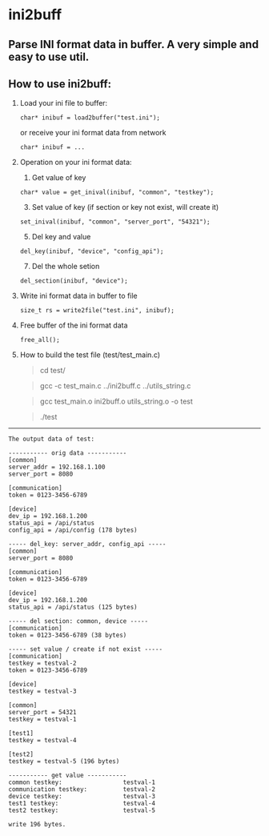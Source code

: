 # ini2buff
## Parse INI format data in buffer. A very simple and easy to use util.

## How to use ini2buff:

1. Load your ini file to buffer:

	`char* inibuf = load2buffer("test.ini");`

	or receive your ini format data from network

	`char* inibuf = ...`

2. Operation on your ini format data:

	1) Get value of key

	  `char* value = get_inival(inibuf, "common", "testkey");`

	3) Set value of key (if section or key not exist, will create it)

	  `set_inival(inibuf, "common", "server_port", "54321");`

	5) Del key and value

	  `del_key(inibuf, "device", "config_api");`

	7) Del the whole setion

	  `del_section(inibuf, "device");`

3. Write ini format data in buffer to file
   
	`size_t rs = write2file("test.ini", inibuf);  `

4. Free buffer of the ini format data
   
	`free_all();`

5. How to build the test file (test/test_main.c)
	> cd test/
 
	> gcc -c test_main.c ../ini2buff.c ../utils_string.c
 
	> gcc test_main.o ini2buff.o utils_string.o -o test
 
	> ./test

 ------------------------------
	The output data of test:

	----------- orig data -----------
	[common]
	server_addr = 192.168.1.100
	server_port = 8080

	[communication]
	token = 0123-3456-6789

	[device]
	dev_ip = 192.168.1.200
	status_api = /api/status
	config_api = /api/config (178 bytes)

	----- del_key: server_addr, config_api -----
	[common]
	server_port = 8080

	[communication]
	token = 0123-3456-6789

	[device]
	dev_ip = 192.168.1.200
	status_api = /api/status (125 bytes)

	----- del section: common, device -----
	[communication]
	token = 0123-3456-6789 (38 bytes)

	----- set value / create if not exist -----
	[communication]
	testkey = testval-2
	token = 0123-3456-6789

	[device]
	testkey = testval-3

	[common]
	server_port = 54321
	testkey = testval-1

	[test1]
	testkey = testval-4

	[test2]
	testkey = testval-5 (196 bytes)

	----------- get value -----------
	common testkey:                 testval-1
	communication testkey:          testval-2
	device testkey:                 testval-3
	test1 testkey:                  testval-4
	test2 testkey:                  testval-5
	
	write 196 bytes.
